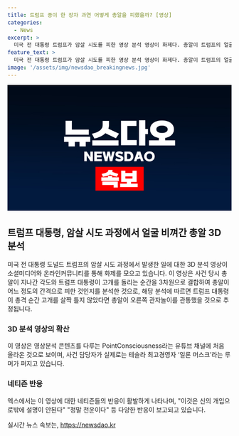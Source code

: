 ```yaml
---
title: 트럼프 종이 한 장차 과연 어떻게 총알을 피했을까? [영상]
categories:
  - News
excerpt: >
  미국 전 대통령 트럼프가 암살 시도를 피한 영상 분석 영상이 화제다. 총알이 트럼프의 얼굴을 피한 건 정밀한 고개 돌림 덕분으로 추정되며, 영상은 온라인에서 주목받고 있다. 이 영상은 유튜브 채널 PointConsciousness에 처음 게시됐으며 사람들은 이를 통해 신의 개입이 아니었나, 1mm가 결과를 얼마나 바꿀 수 있는지에 대해 논의하고 있다. 또한, 이 영상은 일론 머스크가 운영하는 엑스 계정으로 확산됐지만, 이것은 루머로 확인되지 않았다.
feature_text: >
  미국 전 대통령 트럼프가 암살 시도를 피한 영상 분석 영상이 화제다. 총알이 트럼프의 얼굴을 피한 건 정밀한 고개 돌림 덕분으로 추정되며, 영상은 온라인에서 주목받고 있다. 이 영상은 유튜브 채널 PointConsciousness에 처음 게시됐으며 사람들은 이를 통해 신의 개입이 아니었나, 1mm가 결과를 얼마나 바꿀 수 있는지에 대해 논의하고 있다. 또한, 이 영상은 일론 머스크가 운영하는 엑스 계정으로 확산됐지만, 이것은 루머로 확인되지 않았다.
image: '/assets/img/newsdao_breakingnews.jpg'
---
```


<p><img src="/assets/img/newsdao_breakingnews.jpg" alt="flaretime 속보" /></p>

<h2 data-ke-size="size26">트럼프 대통령, 암살 시도 과정에서 얼굴 비껴간 총알 3D 분석</h2>

<p data-ke-size="size16">미국 전 대통령 도널드 트럼프의 암살 시도 과정에서 발생한 일에 대한 3D 분석 영상이 소셜미디어와 온라인커뮤니티를 통해 화제를 모으고 있습니다. 이 영상은 사건 당시 총알이 지나간 각도와 트럼프 대통령이 고개를 돌리는 순간을 3차원으로 결합하여 총알이 어느 정도의 간격으로 피한 것인지를 분석한 것으로, 해당 분석에 따르면 트럼프 대통령이 총격 순간 고개를 살짝 틀지 않았다면 총알이 오른쪽 관자놀이를 관통했을 것으로 추정됩니다.</p>

<h3 data-ke-size="size21">3D 분석 영상의 확산</h3>

<p data-ke-size="size16">이 영상은 영상분석 콘텐츠를 다루는 PointConsciousness라는 유튜브 채널에 처음 올라온 것으로 보이며, 사건 담당자가 실제로는 테슬라 최고경영자 ‘일론 머스크’라는 루머가 퍼지고 있습니다.</p>

<h3 data-ke-size="size21">네티즌 반응</h3>

<p data-ke-size="size16">엑스에서는 이 영상에 대한 네티즌들의 반응이 활발하게 나타나며, "이것은 신의 개입으로밖에 설명이 안된다" "정말 천운이다" 등 다양한 반응이 보고되고 있습니다.</p>
실시간 뉴스 속보는, <a href="https://newsdao.kr" rel="dofollow">https://newsdao.kr</a>


